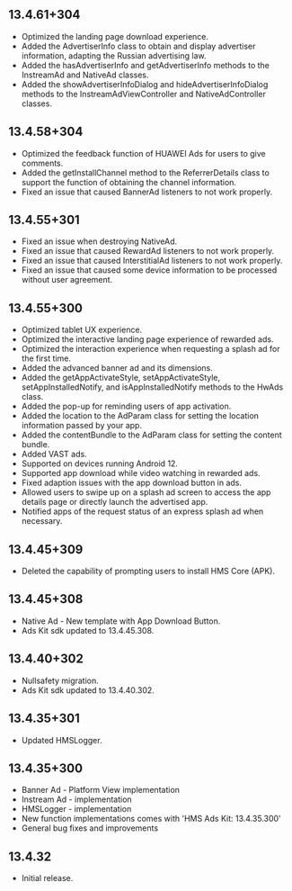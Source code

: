 ## 13.4.61+304

- Optimized the landing page download experience.
- Added the AdvertiserInfo class to obtain and display advertiser information, adapting the Russian advertising law.
- Added the hasAdvertiserInfo and getAdvertiserInfo methods to the InstreamAd and NativeAd classes.
- Added the showAdvertiserInfoDialog and hideAdvertiserInfoDialog methods to the InstreamAdViewController and NativeAdController classes.

## 13.4.58+304

- Optimized the feedback function of HUAWEI Ads for users to give comments.
- Added the getInstallChannel method to the ReferrerDetails class to support the function of obtaining the channel information.
- Fixed an issue that caused BannerAd listeners to not work properly.

## 13.4.55+301

- Fixed an issue when destroying NativeAd.
- Fixed an issue that caused RewardAd listeners to not work properly.
- Fixed an issue that caused InterstitialAd listeners to not work properly.
- Fixed an issue that caused some device information to be processed without user agreement.

## 13.4.55+300

- Optimized tablet UX experience.
- Optimized the interactive landing page experience of rewarded ads.
- Optimized the interaction experience when requesting a splash ad for the first time.
- Added the advanced banner ad and its dimensions.
- Added the getAppActivateStyle, setAppActivateStyle, setAppInstalledNotify, and isAppInstalledNotify methods to the HwAds class.
- Added the pop-up for reminding users of app activation.
- Added the location to the AdParam class for setting the location information passed by your app.
- Added the contentBundle to the AdParam class for setting the content bundle.
- Added VAST ads.
- Supported on devices running Android 12.
- Supported app download while video watching in rewarded ads.
- Fixed adaption issues with the app download button in ads.
- Allowed users to swipe up on a splash ad screen to access the app details page or directly launch the advertised app.
- Notified apps of the request status of an express splash ad when necessary.

## 13.4.45+309

- Deleted the capability of prompting users to install HMS Core (APK).

## 13.4.45+308

- Native Ad - New template with App Download Button.
- Ads Kit sdk updated to 13.4.45.308.

## 13.4.40+302

- Nullsafety migration.
- Ads Kit sdk updated to 13.4.40.302.

## 13.4.35+301

- Updated HMSLogger.

## 13.4.35+300

- Banner Ad - Platform View implementation
- Instream Ad - implementation
- HMSLogger - implementation
- New function implementations comes with 'HMS Ads Kit: 13.4.35.300'
- General bug fixes and improvements

## 13.4.32

- Initial release.
